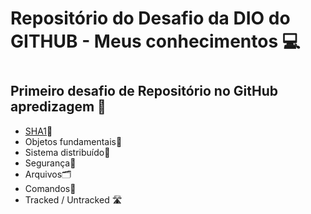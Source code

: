# Repositório do Desafio da DIO do GITHUB - Meus conhecimentos 💻  #
# #
## Primeiro desafio de Repositório no GitHub apredizagem 💭
 - [SHA1](https://github.com/Netqtuz/primeiro-desafio-github-dio/blob/fde50ad18b423676b4abd6706cbf8fe27b80c7c3/SHA1/sha1.md)🔐
 - Objetos fundamentais🧩
 - Sistema distribuído💾
 - Segurança🦺
 - Arquivos🗂️
 - Comandos🔧
 - Tracked / Untracked 🛣️


